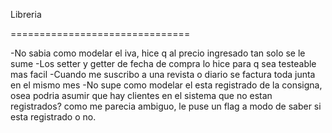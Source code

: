 Libreria

===============================

-No sabia como modelar el iva, hice q al precio ingresado tan solo se le sume
-Los setter y getter de fecha de compra lo hice para q sea testeable mas facil
-Cuando me suscribo a una revista o diario se factura toda junta en el mismo mes
-No supe como modelar el esta registrado de la consigna, osea podria asumir que hay clientes en el sistema que no estan registrados? como me parecia ambiguo, le puse un flag a modo de saber si esta registrado o no.
